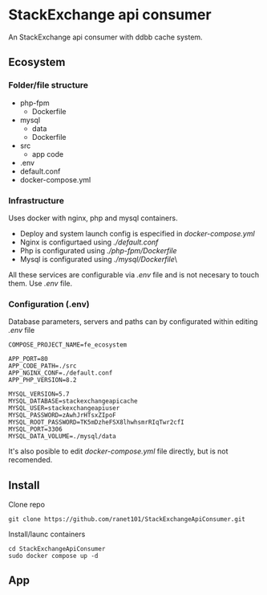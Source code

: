 # StackExchange api consumer
An StackExchange api consumer with ddbb cache system.
## Ecosystem
### Folder/file structure
* php-fpm
    * Dockerfile 
* mysql
    * data
    * Dockerfile
* src
    * app code
* .env
* default.conf
* docker-compose.yml   

### Infrastructure
Uses docker with nginx, php and mysql containers.
* Deploy and system launch config is especified in _docker-compose.yml_
* Nginx is configurtaed using _./default.conf_ 
* Php is configurated using _./php-fpm/Dockerfile_ 
* Mysql is configurated using _./mysql/Dockerfile_\

All these services are configurable via _.env_ file and is not necesary to touch them. Use _.env_ file.

### Configuration (.env)
Database parameters, servers and paths can by configurated within editing _.env_ file
```
COMPOSE_PROJECT_NAME=fe_ecosystem

APP_PORT=80
APP_CODE_PATH=./src
APP_NGINX_CONF=./default.conf
APP_PHP_VERSION=8.2

MYSQL_VERSION=5.7
MYSQL_DATABASE=stackexchangeapicache
MYSQL_USER=stackexchangeapiuser
MYSQL_PASSWORD=zAwhJrHTsxZIpoF
MYSQL_ROOT_PASSWORD=TK5mDzheFSX8lhwhsmrRIqTwr2cfI
MYSQL_PORT=3306
MYSQL_DATA_VOLUME=./mysql/data
```
It's also posible to edit _docker-compose.yml_ file directly, but is not recomended.
## Install
Clone repo
```
git clone https://github.com/ranet101/StackExchangeApiConsumer.git
```
Install/launc containers
```
cd StackExchangeApiConsumer
sudo docker compose up -d
```
## App